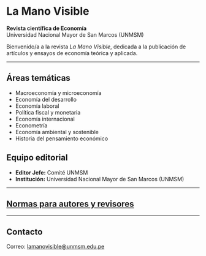 # La Mano Visible

**Revista científica de Economía**  
Universidad Nacional Mayor de San Marcos (UNMSM)

Bienvenido/a a la revista _La Mano Visible_, dedicada a la publicación de artículos y ensayos de economía teórica y aplicada.

---

## Áreas temáticas

- Macroeconomía y microeconomía
- Economía del desarrollo
- Economía laboral
- Política fiscal y monetaria
- Economía internacional
- Econometría
- Economía ambiental y sostenible
- Historia del pensamiento económico

## Equipo editorial

- **Editor Jefe:** Comité UNMSM
- **Institución:** Universidad Nacional Mayor de San Marcos (UNMSM)

---

## [Normas para autores y revisores](normas.md)

---

## Contacto

Correo: [lamanovisible@unmsm.edu.pe](mailto:lamanovisible@unmsm.edu.pe)
